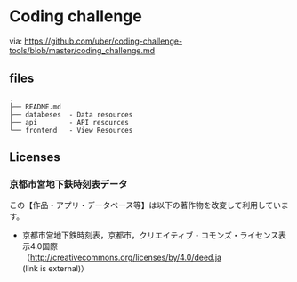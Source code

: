 # Coding challenge
via: https://github.com/uber/coding-challenge-tools/blob/master/coding_challenge.md

## files

```
.
├── README.md
├── databeses  - Data resources
├── api        - API resources
└── frontend   - View Resources
```

## Licenses

### 京都市営地下鉄時刻表データ
この【作品・アプリ・データベース等】は以下の著作物を改変して利用しています。　

- 京都市営地下鉄時刻表，京都市，クリエイティブ・コモンズ・ライセンス表示4.0国際  
（http://creativecommons.org/licenses/by/4.0/deed.ja (link is external)）
